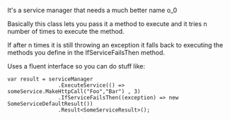 It's a service manager that needs a much better name o_0

Basically this class lets you pass it a method to execute and it tries n number of times to execute the method.

If after n times it is still throwing an exception it falls back to executing the methods you define in the IfServiceFailsThen method.

Uses a fluent interface so you can do stuff like:

	var result = serviceManager
                    .ExecuteService(() => someService.MakeHttpCall("Foo","Bar") , 3)
                    .IfServiceFailsThen((exception) => new SomeServiceDefaultResult())
                    .Result<SomeServiceResult>();